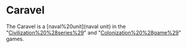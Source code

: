 # Caravel

The Caravel is a [naval%20unit](naval unit) in the "[Civilization%20%28series%29](Civilization)" and "[Colonization%20%28game%29](Colonization)" games.